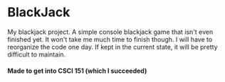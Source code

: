 # BlackJack
My blackjack project.
A simple console blackjack game that isn't even finished yet. It won't take me much time to finish though.
I will have to reorganize the code one day. If kept in the current state, it will be pretty difficult to maintain.
#### Made to get into CSCI 151 (which I succeeded)
